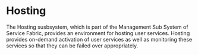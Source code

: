 # Hosting

The Hosting susbsystem, which is part of the Management Sub System of Service Fabric, provides an environment for hosting user services. Hosting provides on-demand activation of user services as well as monitoring these services so that they can be failed over appropriately.
